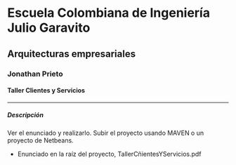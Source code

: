 # Escuela Colombiana de Ingeniería Julio Garavito
## Arquitecturas empresariales
### Jonathan Prieto 
#### Taller Clientes y Servicios
---
##### Descripción

Ver el enunciado y realizarlo.
Subir el proyecto usando MAVEN o un proyecto de Netbeans.
- Enunciado en la raíz del proyecto, TallerCñientesYServicios.pdf